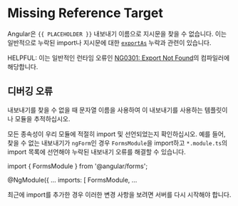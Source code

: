 # Missing Reference Target

<docs-video src="https://www.youtube.com/embed/fUSAg4kp2WQ"/>

Angular은 `{{ PLACEHOLDER }}` 내보내기 이름으로 지시문을 찾을 수 없습니다.
이는 일반적으로 누락된 import나 지시문에 대한 [`exportAs`](api/core/Directive#exportAs) 누락과 관련이 있습니다.

HELPFUL: 이는 일반적인 런타임 오류인 [NG0301: Export Not Found](errors/NG0301)의 컴파일러에 해당합니다.

## 디버깅 오류

내보내기를 찾을 수 없을 때 문자열 이름을 사용하여 이 내보내기를 사용하는 템플릿이나 모듈을 추적하십시오.

모든 종속성이 우리 모듈에 적절히 import 및 선언되었는지 확인하십시오.
예를 들어, 찾을 수 없는 내보내기가 `ngForm`인 경우 `FormsModule`을 import하고 `*.module.ts`의 import 목록에 선언해야 누락된 내보내기 오류를 해결할 수 있습니다.

<docs-code language="typescript">

import { FormsModule } from '@angular/forms';

@NgModule({
  …
  imports: [
    FormsModule,
    …

</docs-code>

최근에 import를 추가한 경우 이러한 변경 사항을 보려면 서버를 다시 시작해야 합니다.